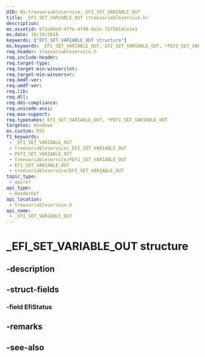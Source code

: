 ```yaml
---
UID: NS:treevariableservice._EFI_SET_VARIABLE_OUT
title: _EFI_SET_VARIABLE_OUT (treevariableservice.h)
description: 
ms.assetid: 673a99e9-4ffe-4f98-9a3c-757501dce1e1
ms.date: 10/19/2018
keywords: ["EFI_SET_VARIABLE_OUT structure"]
ms.keywords: _EFI_SET_VARIABLE_OUT, EFI_SET_VARIABLE_OUT, *PEFI_SET_VARIABLE_OUT,
req.header: treevariableservice.h
req.include-header: 
req.target-type: 
req.target-min-winverclnt: 
req.target-min-winversvr: 
req.kmdf-ver: 
req.umdf-ver: 
req.lib: 
req.dll: 
req.ddi-compliance: 
req.unicode-ansi: 
req.max-support: 
req.typenames: EFI_SET_VARIABLE_OUT, *PEFI_SET_VARIABLE_OUT
targetos: Windows
ms.custom: RS5
f1_keywords:
 - _EFI_SET_VARIABLE_OUT
 - treevariableservice/_EFI_SET_VARIABLE_OUT
 - PEFI_SET_VARIABLE_OUT
 - treevariableservice/PEFI_SET_VARIABLE_OUT
 - EFI_SET_VARIABLE_OUT
 - treevariableservice/EFI_SET_VARIABLE_OUT
topic_type:
 - apiref
api_type:
 - HeaderDef
api_location:
 - treevariableservice.h
api_name:
 - _EFI_SET_VARIABLE_OUT
---
```


# _EFI_SET_VARIABLE_OUT structure


## -description

## -struct-fields

### -field EfiStatus

## -remarks

## -see-also

